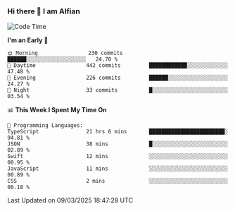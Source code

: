 ### Hi there 👋 I am Alfian

<!--START_SECTION:waka-->
![Code Time](http://img.shields.io/badge/Code%20Time-611%20hrs%2046%20mins-blue)

**I'm an Early 🐤** 

```text
🌞 Morning                230 commits         ██████░░░░░░░░░░░░░░░░░░░   24.70 % 
🌆 Daytime                442 commits         ████████████░░░░░░░░░░░░░   47.48 % 
🌃 Evening                226 commits         ██████░░░░░░░░░░░░░░░░░░░   24.27 % 
🌙 Night                  33 commits          █░░░░░░░░░░░░░░░░░░░░░░░░   03.54 % 
```


📊 **This Week I Spent My Time On** 

```text
💬 Programming Languages: 
TypeScript               21 hrs 6 mins       ████████████████████████░   94.81 % 
JSON                     38 mins             █░░░░░░░░░░░░░░░░░░░░░░░░   02.89 % 
Swift                    12 mins             ░░░░░░░░░░░░░░░░░░░░░░░░░   00.95 % 
JavaScript               11 mins             ░░░░░░░░░░░░░░░░░░░░░░░░░   00.89 % 
CSS                      2 mins              ░░░░░░░░░░░░░░░░░░░░░░░░░   00.18 % 
```


 Last Updated on 09/03/2025 18:47:28 UTC
<!--END_SECTION:waka-->
